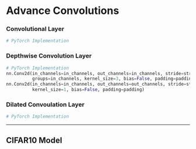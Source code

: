 # Advance Convolutions



### Convolutional Layer

```python
# PyTorch Implementation
```





### Depthwise Convolution Layer



```python
# PyTorch Implementation
nn.Conv2d(in_channels=in_channels, out_channels=in_channels, stride=stride, 
          groups=in_channels, kernel_size=3, bias=False, padding=padding),
nn.Conv2d(in_channels=in_channels, out_channels=out_channels, stride=stride,
          kernel_size=1, bias=False, padding=padding)
```





### Dilated Convoulation Layer

```python
# PyTorch Implementation
```





---



## CIFAR10 Model



